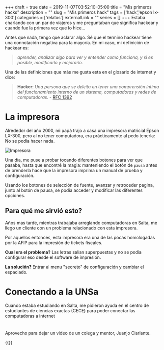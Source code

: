 +++ 
draft = true
date = 2019-11-07T03:52:10-05:00
title = "Mis primeros hacks"
description = ""
slug = "Mis primeros hack" 
tags = ['hack','epson lx-300']
categories = ['relatos']
externalLink = ""
series = []
+++
Estaba charlando con un par de viajeros y me preguntaban que significa hackear y cuando fue la primera vez que lo hice...

Antes que nada, tengo que aclarar algo. Sé que el termino hackear tiene una connotación negativa para la mayoría. En mi caso, mi definición de hackear es:

> _aprender, analizar algo para ver y entender como funciona, y si es posible, modificarlo y mejorarlo._

Una de las definiciones que más me gusta esta en el glosario de internet y dice:

> **Hacker**: _Una persona que se deleita en tener una comprensión íntima del funcionamiento interno de un sistema, computadoras y redes de computadoras._ - [RFC 1392](https://tools.ietf.org/html/rfc1392)

# La impresora

Alrededor del año 2000, mi papá trajo a casa una impresora matricial Epson LX-300, pero al no tener computadora, era prácticamente al pedo tenerla: No se podía hacer nada.

![Impresora](/images/epson-lx-300.png)

Una día, me puse a probar tocando diferentes botones para ver que pasaba, hasta que encontré la magia: manteniendo el botón de `pausa` antes de prenderla hace que la impresora imprima un manual de prueba y configuración.

Usando los botones de selección de fuente, avanzar y retroceder pagina, junto al botón de pausa, se podía acceder y modificar las diferentes opciones.

## Para qué me sirvió esto?

Años mas tarde, mientras trabajaba arreglando computadoras en Salta, me llego un cliente con un problema relacionado con esta impresora. 

Por aquellos entonces, esta impresora era una de las pocas homologadas por la AFIP para la impresión de tickets fiscales.

**Cual era el problema?** Las letras salían superpuestas y no se podía configurar eso desde el software de impresión.

**La solución?** Entrar al menu "secreto" de configuración y cambiar el espaciado.

# Conectando a la UNSa

Cuando estaba estudiando en Salta, me pidieron ayuda en el centro de estudiantes de ciencias exactas (CECE) para poder conectar las computadoras a internet

# 

Aprovecho para dejar un video de un colega y mentor, Juanjo Ciarlante.

{{<youtube RoXoerNW3zY>}}

 